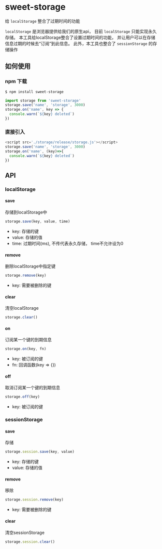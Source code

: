 # sweet-storage

给 `localStorage` 整合了过期时间的功能

`localStorage` 是浏览器提供给我们的原生api， 目前 `localStorage` 只能实现永久存储。 
本工具给localStorage整合了设置过期时间的功能， 并让用户可以在存储信息过期的时候去“订阅”到此信息。
此外，本工具也整合了 `sessionStorage` 的存储操作


## 如何使用

###  npm 下载

```bash
$ npm install sweet-storage
```
  
```javascript
import storage from 'sweet-storage'
storage.save('name', 'storage', 3000)
storage.on('name', key => {
  console.warn(`${key} deleted`)
})
```

###  直接引入

```javascript
<script src='./storage/release/storage.js'></script>
storage.save('name', 'storage', 3000)
storage.on('name', (key)=>{
  console.warn(`${key} deleted`)
})
```


## API

### localStorage

#### save

存储到localStorage中

```js
storage.save(key, value, time)
```

* key: 存储的键
* value: 存储的值
* time: 过期时间(ms), 不传代表永久存储，  time不允许设为0

#### remove

删除localStorage中指定键

```js
storage.remove(key)
```

* key: 需要被删除的键

#### clear

清空localStorage

```js
storage.clear()
```

#### on

订阅某一个键的到期信息

```js
storage.on(key, fn)
```

* key: 被订阅的键
* fn: 回调函数(key => {})

#### off

取消订阅某一个键的到期信息

```js
storage.off(key)
```

* key: 被订阅的键

### sessionStorage

#### save

存储

```js
storage.session.save(key, value)
```
* key: 存储的键
* value: 存储的值

#### remove

移除

```js
storage.session.remove(key)
```

* key: 需要被删除的键

#### clear

清空sessionStorage

```js
storage.session.clear()
```
